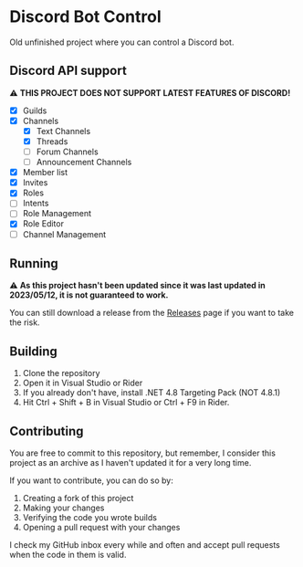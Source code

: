 # Discord Bot Control

Old unfinished project where you can control a Discord bot.

## Discord API support

⚠️ **THIS PROJECT DOES NOT SUPPORT LATEST FEATURES OF DISCORD!**

- [x] Guilds
- [x] Channels
  - [x] Text Channels
  - [x] Threads
  - [ ] Forum Channels
  - [ ] Announcement Channels
- [x] Member list
- [x] Invites
- [x] Roles
- [ ] Intents
- [ ] Role Management
- [x] Role Editor
- [ ] Channel Management

## Running

⚠️ **As this project hasn't been updated since it was last updated in 2023/05/12, it is not guaranteed to work.**

You can still download a release from the [Releases](https://github.com/Akatsuki2555/DiscordBotControl/releases) page if you want to take the risk.

## Building

1. Clone the repository
2. Open it in Visual Studio or Rider
3. If you already don't have, install .NET 4.8 Targeting Pack (NOT 4.8.1)
4. Hit Ctrl + Shift + B in Visual Studio or Ctrl + F9 in Rider.

## Contributing

You are free to commit to this repository, but remember, I consider this project as an archive as I haven't updated it for a very long time.

If you want to contribute, you can do so by:

1. Creating a fork of this project
2. Making your changes
3. Verifying the code you wrote builds
4. Opening a pull request with your changes

I check my GitHub inbox every while and often and accept pull requests when the code in them is valid.
